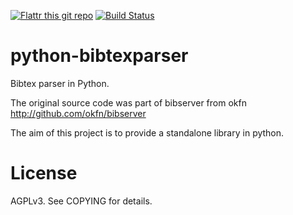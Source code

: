 [![Flattr this git repo](http://api.flattr.com/button/flattr-badge-large.png)](https://flattr.com/submit/auto?user_id=fboulogne&url=https://github.com/sciunto/python-bibtexparser&title=python-bibtexparser&language=&tags=github&category=software)
[![Build Status](https://secure.travis-ci.org/sciunto/python-bibtexparser.png)](http://travis-ci.org/sciunto/python-bibtexparser)

python-bibtexparser
===================

Bibtex parser in Python.

The original source code was part of bibserver from okfn
http://github.com/okfn/bibserver


The aim of this project is to provide a standalone library in python.


License
=======
AGPLv3. See COPYING for details.


